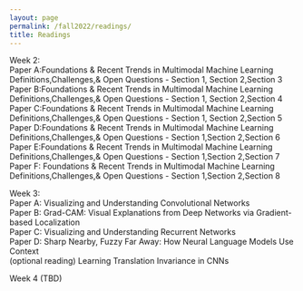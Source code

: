 ```yaml
---
layout: page
permalink: /fall2022/readings/
title: Readings
---
```


Week 2:<br />
Paper A:Foundations & Recent Trends in Multimodal Machine Learning Definitions,Challenges,& Open Questions - Section 1, Section 2,Section 3<br />
Paper B:Foundations & Recent Trends in Multimodal Machine Learning Definitions,Challenges,& Open Questions - Section 1, Section 2,Section 4<br />
Paper C:Foundations & Recent Trends in Multimodal Machine Learning Definitions,Challenges,& Open Questions - Section 1, Section 2,Section 5<br />
Paper D:Foundations & Recent Trends in Multimodal Machine Learning Definitions,Challenges,& Open Questions - Section 1,Section 2,Section 6<br/>
Paper E:Foundations & Recent Trends in Multimodal Machine Learning Definitions,Challenges,& Open Questions - Section 1,Section 2,Section 7<br />
Paper F: Foundations & Recent Trends in Multimodal Machine Learning Definitions,Challenges,& Open Questions - Section 1,Section 2,Section 8<br />

Week 3:<br />
Paper A: Visualizing and Understanding Convolutional Networks<br />
Paper B: Grad-CAM: Visual Explanations from Deep Networks via Gradient-based Localization<br />
Paper C: Visualizing and Understanding Recurrent Networks<br />
Paper D: Sharp Nearby, Fuzzy Far Away: How Neural Language Models Use Context<br />
(optional reading) Learning Translation Invariance in CNNs<br />

Week 4 (TBD) 
